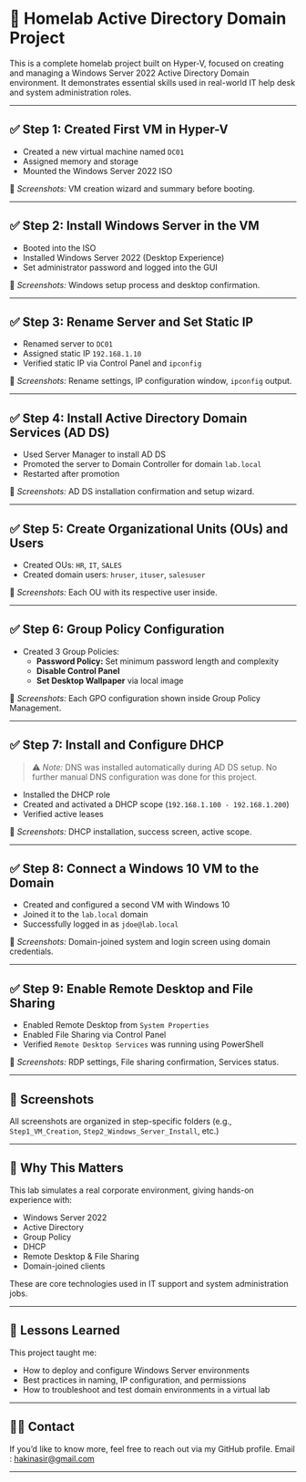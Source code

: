 # 🧠 Homelab Active Directory Domain Project

This is a complete homelab project built on Hyper-V, focused on creating and managing a Windows Server 2022 Active Directory Domain environment. It demonstrates essential skills used in real-world IT help desk and system administration roles.

---

## ✅ Step 1: Created First VM in Hyper-V
- Created a new virtual machine named `DC01`
- Assigned memory and storage
- Mounted the Windows Server 2022 ISO

📸 *Screenshots:* VM creation wizard and summary before booting.

---

## ✅ Step 2: Install Windows Server in the VM
- Booted into the ISO
- Installed Windows Server 2022 (Desktop Experience)
- Set administrator password and logged into the GUI

📸 *Screenshots:* Windows setup process and desktop confirmation.

---

## ✅ Step 3: Rename Server and Set Static IP
- Renamed server to `DC01`
- Assigned static IP `192.168.1.10`
- Verified static IP via Control Panel and `ipconfig`

📸 *Screenshots:* Rename settings, IP configuration window, `ipconfig` output.

---

## ✅ Step 4: Install Active Directory Domain Services (AD DS)
- Used Server Manager to install AD DS
- Promoted the server to Domain Controller for domain `lab.local`
- Restarted after promotion

📸 *Screenshots:* AD DS installation confirmation and setup wizard.

---

## ✅ Step 5: Create Organizational Units (OUs) and Users
- Created OUs: `HR`, `IT`, `SALES`
- Created domain users: `hruser`, `ituser`, `salesuser`

📸 *Screenshots:* Each OU with its respective user inside.

---

## ✅ Step 6: Group Policy Configuration
- Created 3 Group Policies:
  - **Password Policy:** Set minimum password length and complexity
  - **Disable Control Panel**
  - **Set Desktop Wallpaper** via local image

📸 *Screenshots:* Each GPO configuration shown inside Group Policy Management.

---

## ✅ Step 7: Install and Configure DHCP  
> ⚠️ *Note:* DNS was installed automatically during AD DS setup. No further manual DNS configuration was done for this project.

- Installed the DHCP role
- Created and activated a DHCP scope (`192.168.1.100 - 192.168.1.200`)
- Verified active leases

📸 *Screenshots:* DHCP installation, success screen, active scope.

---

## ✅ Step 8: Connect a Windows 10 VM to the Domain
- Created and configured a second VM with Windows 10
- Joined it to the `lab.local` domain
- Successfully logged in as `jdoe@lab.local`

📸 *Screenshots:* Domain-joined system and login screen using domain credentials.

---

## ✅ Step 9: Enable Remote Desktop and File Sharing
- Enabled Remote Desktop from `System Properties`
- Enabled File Sharing via Control Panel
- Verified `Remote Desktop Services` was running using PowerShell

📸 *Screenshots:* RDP settings, File sharing confirmation, Services status.

---

## 📂 Screenshots
All screenshots are organized in step-specific folders (e.g., `Step1_VM_Creation`, `Step2_Windows_Server_Install`, etc.)

---

## 💼 Why This Matters

This lab simulates a real corporate environment, giving hands-on experience with:
- Windows Server 2022
- Active Directory
- Group Policy
- DHCP
- Remote Desktop & File Sharing
- Domain-joined clients

These are core technologies used in IT support and system administration jobs.

---

## 🧠 Lessons Learned

This project taught me:
- How to deploy and configure Windows Server environments
- Best practices in naming, IP configuration, and permissions
- How to troubleshoot and test domain environments in a virtual lab

---

## 👨‍💻 Contact

If you’d like to know more, feel free to reach out via my GitHub profile.
Email : hakinasir@gmail.com

---

